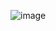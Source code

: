![image](https://github.com/Mister-Gallardo/hotel-service-project/assets/143205847/e7187bc0-4acc-471e-8b37-723c26cd7fb8)
